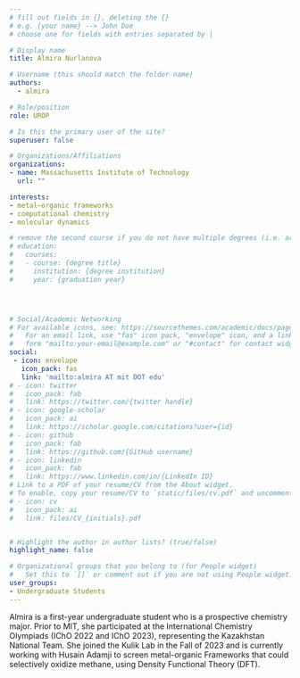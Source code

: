 ```yaml
---
# fill out fields in {}, deleting the {}
# e.g. {your name} --> John Doe
# choose one for fields with entries separated by |

# Display name
title: Almira Nurlanova

# Username (this should match the folder name)
authors:
  - almira

# Role/position
role: UROP

# Is this the primary user of the site?
superuser: false

# Organizations/Affiliations
organizations:
- name: Massachusetts Institute of Technology
  url: ""

interests:
- metal–organic frameworks
- computational chemistry
- molecular dynamics

# remove the second course if you do not have multiple degrees (i.e. are not a postdoc/do not have a Master's)
# education:
#   courses:
#   - course: {degree title}
#     institution: {degree institution}
#     year: {graduation year}




# Social/Academic Networking
# For available icons, see: https://sourcethemes.com/academic/docs/page-builder/#icons
#   For an email link, use "fas" icon pack, "envelope" icon, and a link in the
#   form "mailto:your-email@example.com" or "#contact" for contact widget.
social:
 - icon: envelope
   icon_pack: fas
   link: 'mailto:almira AT mit DOT edu'
# - icon: twitter
#   icon_pack: fab
#   link: https://twitter.com/{twitter handle}
# - icon: google-scholar
#   icon_pack: ai
#   link: https://scholar.google.com/citations?user={id}
# - icon: github
#   icon_pack: fab
#   link: https://github.com/{GitHub username}
# - icon: linkedin
#   icon_pack: fab
#   link: https://www.linkedin.com/in/{LinkedIn ID}
# Link to a PDF of your resume/CV from the About widget.
# To enable, copy your resume/CV to `static/files/cv.pdf` and uncomment the lines below.
# - icon: cv
#   icon_pack: ai
#   link: files/CV_{initials}.pdf


# Highlight the author in author lists? (true/false)
highlight_name: false

# Organizational groups that you belong to (for People widget)
#   Set this to `[]` or comment out if you are not using People widget.
user_groups:
- Undergraduate Students
---
```


Almira is a first-year undergraduate student who is a prospective chemistry major. Prior to MIT, she participated at the International Chemistry Olympiads (IChO 2022 and IChO 2023), representing the Kazakhstan National Team. She joined the Kulik Lab in the Fall of 2023 and is currently working with Husain Adamji to screen metal-organic Frameworks that could selectively oxidize methane, using Density Functional Theory (DFT).
